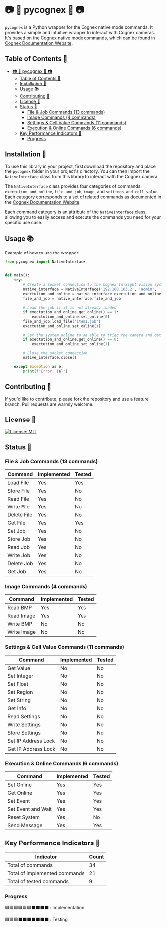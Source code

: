 # 📷 🐍 pycognex 🐍 📷

`pycognex` is a Python wrapper for the Cognex native mode commands. It provides a simple and intuitive wrapper to interact with Cognex cameras. It's based on the Cognex native mode commands, which can be found in [Cognex Documentation Website](https://support.cognex.com/docs/is_590/web/EN/ise/Content/Communications_Reference/LoadFile.htm?tocpath=Communications%20Reference%7CNative%20Mode%20Communications%7CBasic%20Native%20Mode%20Commands%7CFile%20%26%20Job%20Commands%7C_____1).

## Table of Contents 📜

- [📷 🐍 pycognex 🐍 📷](#--pycognex--)
  - [Table of Contents 📜](#table-of-contents-)
  - [Installation 🚀](#installation-)
  - [Usage 📚](#usage-)
  - [Contributing 🤝](#contributing-)
  - [License 📝](#license-)
  - [Status 🚧](#status-)
    - [File \& Job Commands (13 commands)](#file--job-commands-13-commands)
    - [Image Commands (4 commands)](#image-commands-4-commands)
    - [Settings \& Cell Value Commands (11 commands)](#settings--cell-value-commands-11-commands)
    - [Execution \& Online Commands (6 commands)](#execution--online-commands-6-commands)
  - [Key Performance Indicators 🎯](#key-performance-indicators-)
    - [Progress](#progress)

## Installation 🚀

To use this library in your project, first download the repository and place the `pycognex` folder in your project's directory. You can then import the `NativeInterface` class from this library to interact with the Cognex camera. 

The `NativeInterface` class provides four categories of commands: `exectution_and_online`, `file_and_job`, `image`, and `settings_and_cell_value`. Each category corresponds to a set of related commands as documented in the [Cognex Documentation Website](https://support.cognex.com/docs/is_590/web/EN/ise/Content/Communications_Reference/LoadFile.htm?tocpath=Communications%20Reference%7CNative%20Mode%20Communications%7CBasic%20Native%20Mode%20Commands%7CFile%20%26%20Job%20Commands%7C_____1).

Each command category is an attribute of the `NativeInterface` class, allowing you to easily access and execute the commands you need for your specific use case.


## Usage 📚

Example of how to use the wrapper:
```python
from pycognex import NativeInterface


def main():
    try:
        # Create a socket connection to the Cognex In-Sight vision system and log in
        native_interface = NativeInterface('192.168.103.2', 'admin', '')
        exectution_and_online = native_interface.exectution_and_online
        file_and_job = native_interface.file_and_job

        # Load the job if it is not already loaded
        if exectution_and_online.get_online() == 1:
            exectution_and_online.set_online(0)
        file_and_job.load_file("item1.job")
        exectution_and_online.set_online(1)

        # Set the system online to be able to trigg the camera and get results
        if exectution_and_online.get_online() == 0:
            exectution_and_online.set_online(1)

        # Close the socket connection
        native_interface.close()

    except Exception as e:
        print(f"Error: {e}")
```

## Contributing 🤝

If you'd like to contribute, please fork the repository and use a feature
branch. Pull requests are warmly welcome.

## License 📝

[![License: MIT](https://img.shields.io/badge/License-MIT-black.svg)](https://opensource.org/licenses/MIT)

## Status 🚧

### File & Job Commands (13 commands)

| Command     | Implemented | Tested |
| ----------- | ----------- | ------ |
| Load File   | Yes         | Yes    |
| Store File  | Yes         | No     |
| Read File   | Yes         | No     |
| Write File  | Yes         | No     |
| Delete File | Yes         | No     |
| Get File    | Yes         | Yes    |
| Set Job     | Yes         | No     |
| Store Job   | Yes         | No     |
| Read Job    | Yes         | No     |
| Write Job   | Yes         | No     |
| Delete Job  | Yes         | No     |
| Get Job     | Yes         | No     |

### Image Commands (4 commands)

| Command     | Implemented | Tested |
| ----------- | ----------- | ------ |
| Read BMP    | Yes         | Yes    |
| Read Image  | Yes         | Yes    |
| Write BMP   | No          | No     |
| Write Image | No          | No     |

### Settings & Cell Value Commands (11 commands)

| Command             | Implemented | Tested |
| ------------------- | ----------- | ------ |
| Get Value           | No          | No     |
| Set Integer         | No          | No     |
| Set Float           | No          | No     |
| Set Region          | No          | No     |
| Set String          | No          | No     |
| Get Info            | No          | No     |
| Read Settings       | No          | No     |
| Write Settings      | No          | No     |
| Store Settings      | No          | No     |
| Set IP Address Lock | No          | No     |
| Get IP Address Lock | No          | No     |

### Execution & Online Commands (6 commands)

| Command            | Implemented | Tested |
| ------------------ | ----------- | ------ |
| Set Online         | Yes         | Yes    |
| Get Online         | Yes         | Yes    |
| Set Event          | Yes         | Yes    |
| Set Event and Wait | Yes         | Yes    |
| Reset System       | Yes         | No     |
| Send Message       | Yes         | Yes    |

## Key Performance Indicators 🎯

| Indicator                     | Count |
| ----------------------------- | ----- |
| Total of commands             | 34    |
| Total of implemented commands | 21    |
| Total of tested commands      | 9     |

### Progress 

🟦🟦🟦🟦🟦🟦⬛⬛⬛⬛ : Implementation

🟩🟩🟩⬛⬛⬛⬛⬛⬛⬛  : Testing
